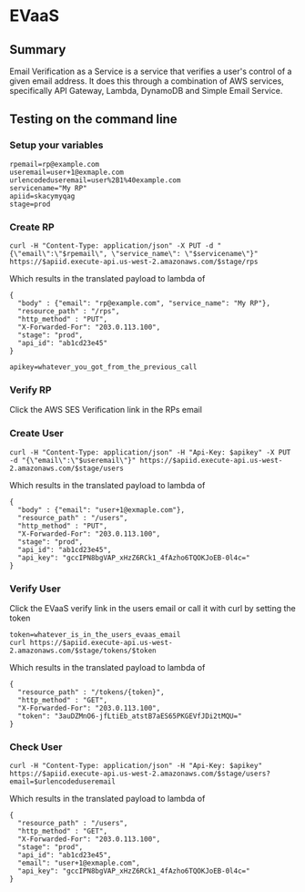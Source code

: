 # EVaaS

## Summary

Email Verification as a Service is a service that verifies a user's control
of a given email address. It does this through a combination of AWS services,
specifically API Gateway, Lambda, DynamoDB and Simple Email Service.


## Testing on the command line

### Setup your variables

```
rpemail=rp@example.com
useremail=user+1@exmaple.com
urlencodeduseremail=user%2B1%40example.com
servicename="My RP"
apiid=skacymyqag
stage=prod
```

### Create RP

    curl -H "Content-Type: application/json" -X PUT -d "{\"email\":\"$rpemail\", \"service_name\": \"$servicename\"}" https://$apiid.execute-api.us-west-2.amazonaws.com/$stage/rps

Which results in the translated payload to lambda of

```
{
  "body" : {"email": "rp@example.com", "service_name": "My RP"},
  "resource_path" : "/rps",
  "http_method" : "PUT",
  "X-Forwarded-For": "203.0.113.100",
  "stage": "prod",
  "api_id": "ab1cd23e45"
}
```

    apikey=whatever_you_got_from_the_previous_call

### Verify RP

Click the AWS SES Verification link in the RPs email

### Create User

    curl -H "Content-Type: application/json" -H "Api-Key: $apikey" -X PUT -d "{\"email\":\"$useremail\"}" https://$apiid.execute-api.us-west-2.amazonaws.com/$stage/users

Which results in the translated payload to lambda of

```
{
  "body" : {"email": "user+1@exmaple.com"},
  "resource_path" : "/users",
  "http_method" : "PUT",
  "X-Forwarded-For": "203.0.113.100",
  "stage": "prod",
  "api_id": "ab1cd23e45",
  "api_key": "gccIPN8bgVAP_xHzZ6RCk1_4fAzho6TQOKJoEB-0l4c="
}
```

### Verify User

Click the EVaaS verify link in the users email or call it with curl by setting the token

    token=whatever_is_in_the_users_evaas_email
    curl https://$apiid.execute-api.us-west-2.amazonaws.com/$stage/tokens/$token

Which results in the translated payload to lambda of

```
{
  "resource_path" : "/tokens/{token}",
  "http_method" : "GET",
  "X-Forwarded-For": "203.0.113.100",
  "token": "3auDZMnO6-jfLtiEb_atstB7aES65PKGEVfJDi2tMQU="
}
```


### Check User

    curl -H "Content-Type: application/json" -H "Api-Key: $apikey" https://$apiid.execute-api.us-west-2.amazonaws.com/$stage/users?email=$urlencodeduseremail

Which results in the translated payload to lambda of

```
{
  "resource_path" : "/users",
  "http_method" : "GET",
  "X-Forwarded-For": "203.0.113.100",
  "stage": "prod",
  "api_id": "ab1cd23e45",
  "email": "user+1@exmaple.com",
  "api_key": "gccIPN8bgVAP_xHzZ6RCk1_4fAzho6TQOKJoEB-0l4c="
}
```

